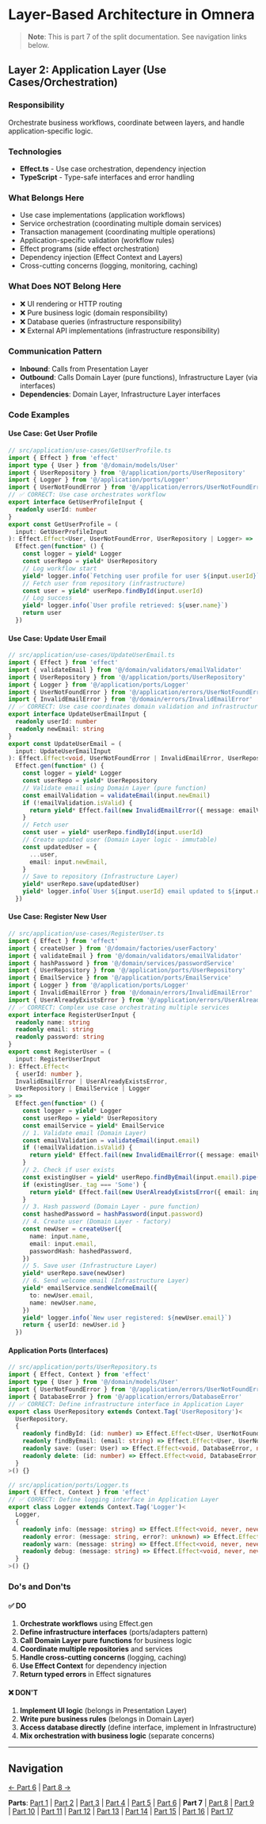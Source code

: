 # Layer-Based Architecture in Omnera

> **Note**: This is part 7 of the split documentation. See navigation links below.

## Layer 2: Application Layer (Use Cases/Orchestration)

### Responsibility

Orchestrate business workflows, coordinate between layers, and handle application-specific logic.

### Technologies

- **Effect.ts** - Use case orchestration, dependency injection
- **TypeScript** - Type-safe interfaces and error handling

### What Belongs Here

- Use case implementations (application workflows)
- Service orchestration (coordinating multiple domain services)
- Transaction management (coordinating multiple operations)
- Application-specific validation (workflow rules)
- Effect programs (side effect orchestration)
- Dependency injection (Effect Context and Layers)
- Cross-cutting concerns (logging, monitoring, caching)

### What Does NOT Belong Here

- ❌ UI rendering or HTTP routing
- ❌ Pure business logic (domain responsibility)
- ❌ Database queries (infrastructure responsibility)
- ❌ External API implementations (infrastructure responsibility)

### Communication Pattern

- **Inbound**: Calls from Presentation Layer
- **Outbound**: Calls Domain Layer (pure functions), Infrastructure Layer (via interfaces)
- **Dependencies**: Domain Layer, Infrastructure Layer interfaces

### Code Examples

#### Use Case: Get User Profile

```typescript
// src/application/use-cases/GetUserProfile.ts
import { Effect } from 'effect'
import type { User } from '@/domain/models/User'
import { UserRepository } from '@/application/ports/UserRepository'
import { Logger } from '@/application/ports/Logger'
import { UserNotFoundError } from '@/application/errors/UserNotFoundError'
// ✅ CORRECT: Use case orchestrates workflow
export interface GetUserProfileInput {
  readonly userId: number
}
export const GetUserProfile = (
  input: GetUserProfileInput
): Effect.Effect<User, UserNotFoundError, UserRepository | Logger> =>
  Effect.gen(function* () {
    const logger = yield* Logger
    const userRepo = yield* UserRepository
    // Log workflow start
    yield* logger.info(`Fetching user profile for user ${input.userId}`)
    // Fetch user from repository (infrastructure)
    const user = yield* userRepo.findById(input.userId)
    // Log success
    yield* logger.info(`User profile retrieved: ${user.name}`)
    return user
  })
```

#### Use Case: Update User Email

```typescript
// src/application/use-cases/UpdateUserEmail.ts
import { Effect } from 'effect'
import { validateEmail } from '@/domain/validators/emailValidator'
import { UserRepository } from '@/application/ports/UserRepository'
import { Logger } from '@/application/ports/Logger'
import { UserNotFoundError } from '@/application/errors/UserNotFoundError'
import { InvalidEmailError } from '@/domain/errors/InvalidEmailError'
// ✅ CORRECT: Use case coordinates domain validation and infrastructure
export interface UpdateUserEmailInput {
  readonly userId: number
  readonly newEmail: string
}
export const UpdateUserEmail = (
  input: UpdateUserEmailInput
): Effect.Effect<void, UserNotFoundError | InvalidEmailError, UserRepository | Logger> =>
  Effect.gen(function* () {
    const logger = yield* Logger
    const userRepo = yield* UserRepository
    // Validate email using Domain Layer (pure function)
    const emailValidation = validateEmail(input.newEmail)
    if (!emailValidation.isValid) {
      return yield* Effect.fail(new InvalidEmailError({ message: emailValidation.error }))
    }
    // Fetch user
    const user = yield* userRepo.findById(input.userId)
    // Create updated user (Domain Layer logic - immutable)
    const updatedUser = {
      ...user,
      email: input.newEmail,
    }
    // Save to repository (Infrastructure Layer)
    yield* userRepo.save(updatedUser)
    yield* logger.info(`User ${input.userId} email updated to ${input.newEmail}`)
  })
```

#### Use Case: Register New User

```typescript
// src/application/use-cases/RegisterUser.ts
import { Effect } from 'effect'
import { createUser } from '@/domain/factories/userFactory'
import { validateEmail } from '@/domain/validators/emailValidator'
import { hashPassword } from '@/domain/services/passwordService'
import { UserRepository } from '@/application/ports/UserRepository'
import { EmailService } from '@/application/ports/EmailService'
import { Logger } from '@/application/ports/Logger'
import { InvalidEmailError } from '@/domain/errors/InvalidEmailError'
import { UserAlreadyExistsError } from '@/application/errors/UserAlreadyExistsError'
// ✅ CORRECT: Complex use case orchestrating multiple services
export interface RegisterUserInput {
  readonly name: string
  readonly email: string
  readonly password: string
}
export const RegisterUser = (
  input: RegisterUserInput
): Effect.Effect<
  { userId: number },
  InvalidEmailError | UserAlreadyExistsError,
  UserRepository | EmailService | Logger
> =>
  Effect.gen(function* () {
    const logger = yield* Logger
    const userRepo = yield* UserRepository
    const emailService = yield* EmailService
    // 1. Validate email (Domain Layer)
    const emailValidation = validateEmail(input.email)
    if (!emailValidation.isValid) {
      return yield* Effect.fail(new InvalidEmailError({ message: emailValidation.error }))
    }
    // 2. Check if user exists
    const existingUser = yield* userRepo.findByEmail(input.email).pipe(Effect.option)
    if (existingUser._tag === 'Some') {
      return yield* Effect.fail(new UserAlreadyExistsError({ email: input.email }))
    }
    // 3. Hash password (Domain Layer - pure function)
    const hashedPassword = hashPassword(input.password)
    // 4. Create user (Domain Layer - factory)
    const newUser = createUser({
      name: input.name,
      email: input.email,
      passwordHash: hashedPassword,
    })
    // 5. Save user (Infrastructure Layer)
    yield* userRepo.save(newUser)
    // 6. Send welcome email (Infrastructure Layer)
    yield* emailService.sendWelcomeEmail({
      to: newUser.email,
      name: newUser.name,
    })
    yield* logger.info(`New user registered: ${newUser.email}`)
    return { userId: newUser.id }
  })
```

#### Application Ports (Interfaces)

```typescript
// src/application/ports/UserRepository.ts
import { Effect, Context } from 'effect'
import type { User } from '@/domain/models/User'
import { UserNotFoundError } from '@/application/errors/UserNotFoundError'
import { DatabaseError } from '@/application/errors/DatabaseError'
// ✅ CORRECT: Define infrastructure interface in Application Layer
export class UserRepository extends Context.Tag('UserRepository')<
  UserRepository,
  {
    readonly findById: (id: number) => Effect.Effect<User, UserNotFoundError, never>
    readonly findByEmail: (email: string) => Effect.Effect<User, UserNotFoundError, never>
    readonly save: (user: User) => Effect.Effect<void, DatabaseError, never>
    readonly delete: (id: number) => Effect.Effect<void, DatabaseError, never>
  }
>() {}
```

```typescript
// src/application/ports/Logger.ts
import { Effect, Context } from 'effect'
// ✅ CORRECT: Define logging interface in Application Layer
export class Logger extends Context.Tag('Logger')<
  Logger,
  {
    readonly info: (message: string) => Effect.Effect<void, never, never>
    readonly error: (message: string, error?: unknown) => Effect.Effect<void, never, never>
    readonly warn: (message: string) => Effect.Effect<void, never, never>
    readonly debug: (message: string) => Effect.Effect<void, never, never>
  }
>() {}
```

### Do's and Don'ts

#### ✅ DO

1. **Orchestrate workflows** using Effect.gen
2. **Define infrastructure interfaces** (ports/adapters pattern)
3. **Call Domain Layer pure functions** for business logic
4. **Coordinate multiple repositories** and services
5. **Handle cross-cutting concerns** (logging, caching)
6. **Use Effect Context** for dependency injection
7. **Return typed errors** in Effect signatures

#### ❌ DON'T

1. **Implement UI logic** (belongs in Presentation Layer)
2. **Write pure business rules** (belongs in Domain Layer)
3. **Access database directly** (define interface, implement in Infrastructure)
4. **Mix orchestration with business logic** (separate concerns)

---

## Navigation

[← Part 6](./06-layer-1-presentation-layer-uiapi.md) | [Part 8 →](./08-layer-3-domain-layer-business-logic.md)

**Parts**: [Part 1](./01-start.md) | [Part 2](./02-overview.md) | [Part 3](./03-what-is-layer-based-architecture.md) | [Part 4](./04-why-layer-based-architecture-for-omnera.md) | [Part 5](./05-omneras-four-layers.md) | [Part 6](./06-layer-1-presentation-layer-uiapi.md) | **Part 7** | [Part 8](./08-layer-3-domain-layer-business-logic.md) | [Part 9](./09-layer-4-infrastructure-layer-external-services.md) | [Part 10](./10-layer-communication-patterns.md) | [Part 11](./11-integration-with-functional-programming.md) | [Part 12](./12-testing-layer-based-architecture.md) | [Part 13](./13-file-structure.md) | [Part 14](./14-best-practices.md) | [Part 15](./15-common-pitfalls.md) | [Part 16](./16-resources-and-references.md) | [Part 17](./17-summary.md)
